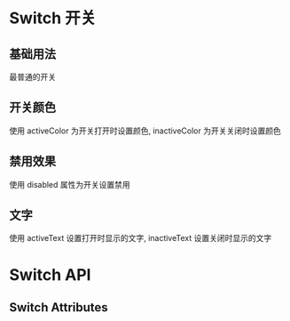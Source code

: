 <script setup>
import Basic from '../examples/switch/Basic.vue'
import Color from '../examples/switch/Color.vue'
import Disabled from '../examples/switch/Disabled.vue'
import Text from '../examples/switch/Text.vue'
import Attributes from '../examples/switch/Attributes.vue'

</script>

# Switch 开关

## 基础用法
最普通的开关
<Basic/>

## 开关颜色
使用 activeColor 为开关打开时设置颜色, inactiveColor 为开关关闭时设置颜色
<Color/>

## 禁用效果
使用 disabled 属性为开关设置禁用
<Disabled/>

## 文字
使用 activeText 设置打开时显示的文字, inactiveText 设置关闭时显示的文字
<Text/>

# Switch API
## Switch Attributes
<Attributes/>

<style module>
</style>
